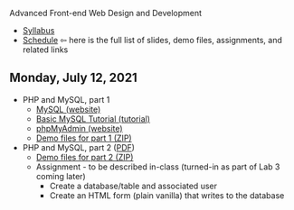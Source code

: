 Advanced Front-end Web Design and Development

- [Syllabus](syllabus.md)
- [Schedule](schedule.md)   &#8678; here is the full list of slides, demo files, assignments, and related links

## Monday, July 12, 2021

- PHP and MySQL, part 1
  - [MySQL (website)](https://www.mysql.com/)
  - [Basic MySQL Tutorial (tutorial)](https://www.digitalocean.com/community/tutorials/a-basic-mysql-tutorial)
  - [phpMyAdmin (website)](https://www.phpmyadmin.net/)
  - [Demo files for part 1 (ZIP)](03a-php-mysql1/intro-mysql.zip)
- PHP and MySQL, part 2 ([PDF](03b-php-mysql2/php-mysql2.pdf))
  - [Demo files for part 2 (ZIP)](03b-php-mysql2/intro-mysql2.zip)
  - Assignment - to be described in-class (turned-in as part of Lab 3 coming later)
    - Create a database/table and associated user
    - Create an HTML form (plain vanilla) that writes to the database

